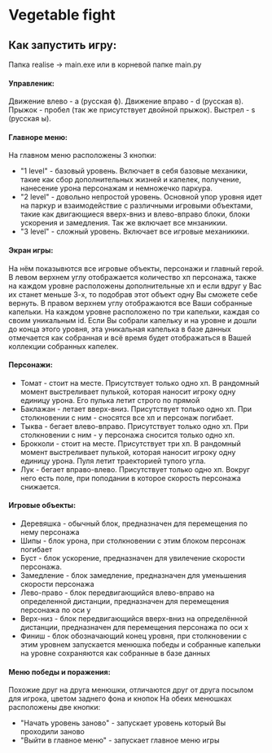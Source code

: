 # Vegetable fight

## Как запустить игру:
Папка realise -> main.exe или в корневой папке main.py

#### Управленик:

Движение влево - a (русская ф).
Движение вправо - d (русская в).
Прыжок - пробел (так же присутствует двойной прыжок).
Выстрел - s (русская ы).

#### Главноре меню:

На главном меню расположены 3 кнопки:
+ "1 level" - базовый уровень. Включает в себя базовые механики, такие как сбор дополнительных жизней и капелек, получение, нанесение урона персонажам и немножечко паркура.
+ "2 level" - довольно непростой уровень. Основной упор уровня идет на паркур и взаимодействие с различными игровыми объектами, такие как двигающиеся вверх-вниз и влево-вправо блоки, блоки ускорения и замедления. Так же включает все мнзаникии.
+ "3 level" - сложный уровень. Включает все игровые механикики.

#### Экран игры:

На нём показывются все игровые объекты, персонажи и главный герой.
В левом верхнем углу отображается количество хп персонажа, также на каждом уровне расположены дополнительные хп и если вдруг у Вас их станет меньше 3-х, то подобрав этот объект одну Вы сможете себе вернуть.
В правом верхнем углу отображаются все Ваши собранные капельки. На каждом уровне расположено по три капельки, каждая со своим уникальным id. Если Вы собрали капельку и на уровне и дошли до конца этого уровня, эта уникальная капелька в базе данных отмечается как собранная и всё время будет отображаться в Вашей коллекции собранных капелек.

#### Персонажи:
+ Томат - стоит на месте. Присутствует только одно хп. В рандомный момент выстреливает пулькой, которая наносит игроку одну единицу урона. Его пулька летит строго по прямой
+ Баклажан - летает вверх-вниз. Присутствует только одно хп. При столкновении с ним - сносятся все хп и персонаж погибает.
+ Тыква - бегает влево-вправо. Присутствует только одно хп. При столкновении с ним - у персонажа сносится только одно хп.
+ Брокколи - стоит на месте. Присутствует три хп. В рандомный момент выстреливает пулькой, которая наносит игроку одну единицу урона. Пуля летит траекторией тупого угла.
+ Лук - бегает вправо-влево. Присутствует только одно хп. Вокруг него есть поле, при поподании в которое скорость персонажа снижается.

#### Игровые объекты:
+ Деревяшка - обычный блок, предназначен для перемещения по нему персонажа
+ Шипы - блок урона, при столкновении с этим блоком персонаж погибает
+ Буст - блок ускорение, предназначен для увилечение скорости персонажа.
+ Замедление - блок замедление, предназначен для уменьшения скорости персонажа
+ Лево-право - блок передвигающийся влево-вправо на определенной дистанции, предназначен для перемещения персонажа по оси y
+ Верх-низ - блок передвигающийся вверх-вниз на определённой дистанции, предназначен для перемещения персонажа по оси x
+ Финиш - блок обозначающий конец уровня, при столкновении с этим уровнем запускается менюшка победы и собранные капельки на уровне сохраняются как собранные в базе данных

#### Меню победы и поражения:
Похожие друг на друга менюшки, отличаются друг от друга посылом для игрока, цветом заднего фона и кнопок
На обеих менюшках расположены две кнопки:
+ "Начать уровень заново" - запускает уровень который Вы проходили заново
+ "Выйти в главное меню" - запускает главное меню игры
